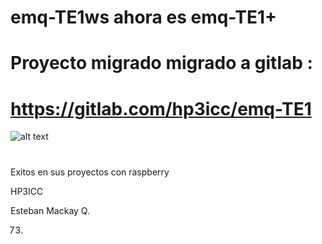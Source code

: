# emq-TE1ws ahora es emq-TE1+

# Proyecto migrado migrado a gitlab :

# https://gitlab.com/hp3icc/emq-TE1

![alt text](https://gitlab.com/hp3icc/emq-TE1/-/raw/main/emq-te1.jpg)


#

Exitos en sus proyectos con raspberry 

HP3ICC

Esteban Mackay Q.

73.

#
